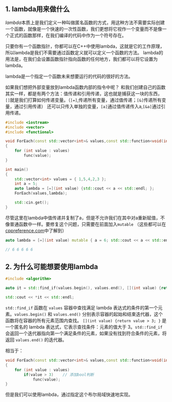 
## 1. lambda用来做什么

*lambda*本质上是我们定义一种叫做匿名函数的方式，用这种方法不需要实际创建一个函数，就像是一个快速的一次性函数，我们更想将它视作一个变量而不是像一个正式的函数那样，在我们编译的代码中作为一个符号存在。

只要你有一个函数指针，你都可以在C++中使用lambda，这就是它的工作原理，所以lambda是我们不需要通过函数定义就可以定义一个函数的方法。
lambda的用法是，在我们会设置函数指针指向函数的任何地方，我们都可以将它设置为lambda。

lambda是一个指定一个函数未来想要运行的代码的很好的方法。

如果我们想把外部变量放到lambda函数内部的指令中呢？
和我们创建自己的函数其实一样，都是有两个方法：值传递和引用传递，这也就是捕获这一块的东西，`[]`就是我们打算如何传递变量。（`[=]`,传递所有变量，通过值传递；`[&]`传递所有变量，通过引用传递）
还可以只传入单独的变量，`[a]`通过值传递传入a,`[&a]`通过引用传递。

```cpp
#include <iostream>
#include <vector>
#include <functional>

void ForEach(const std::vector<int>& values,const std::function<void(int)>& func)
{
	for (int value : values)
		func(value);
}

int main()
{
	std::vector<int> values = { 1,5,4,2,3 };
	int a = 5;
	auto lambda = [=](int value) {std::cout << a << std::endl; };
	ForEach(values,lambda);

	std::cin.get();
}
```

尽管这里在lambda中值传递并复制了a，但是不允许我们在其中对a重新赋值，不像普通函数中一样。要修复这个问题，只需要在前面加入`mutable` （这些都可以在[cppreference.com](https://zh.cppreference.com/w/%E9%A6%96%E9%A1%B5)中了解到）
```cpp
auto lambda = [=](int value) mutable { a = 6; std::cout << a << std::endl; };

// 6 6 6 6 6
```


## 2. 为什么可能想要使用lambda

```cpp
#include <algorithm>

auto it = std::find_if(values.begin(), values.end(), [](int value) {return value > 3; });

std::cout << *it << std::endl;
```

`std::find_if` 函数在 `values` 容器中查找满足 lambda 表达式的条件的第一个元素。`values.begin()` 和 `values.end()` 分别表示容器的起始和结束迭代器，这个函数将在容器的所有元素范围内查找。
`[](int value) {return value > 3; }` 是一个匿名的 lambda 表达式，它表示查找条件：元素的值大于 3。`std::find_if` 会返回一个迭代器指向第一个满足条件的元素，如果没有找到符合条件的元素，将返回 `values.end()` 的迭代器。

相当于：
```cpp
void ForEach(const std::vector<int>& values,const std::function<void(int)>& func)
{
	for (int value : values)
		if(value > 3)    // 添加bool判断
			func(value);
}
```
但是我们可以使用lambda，通过指定这个布尔局域快速地实现。
